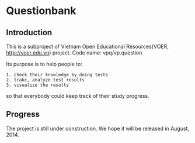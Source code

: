 Questionbank
============

Introduction
------------
This is a subproject of Vietnam Open Educational Resources(VOER, http://voer.edu.vn) project. Code name: vpq/vp.question

Its purpose is to help people to:

	1. check their knowledge by doing tests
	2. trakc, analyze test results
	3. visualize the results 

so that everybody could keep track of their study progress.

Progress
--------
The project is still under construction. We hope it will be released in August, 2014.
